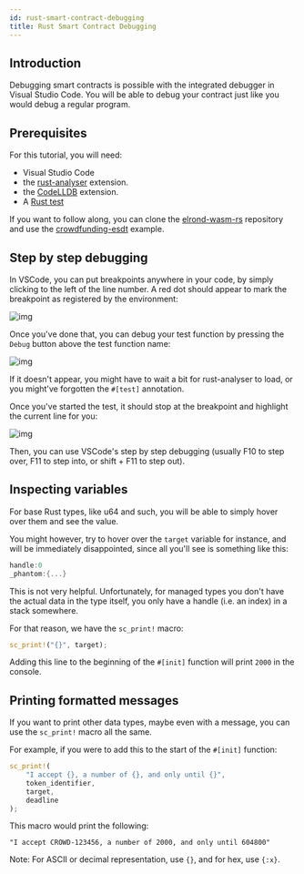 ```yaml
---
id: rust-smart-contract-debugging
title: Rust Smart Contract Debugging
---
```

## Introduction

Debugging smart contracts is possible with the integrated debugger in Visual Studio Code. You will be able to debug your contract just like you would debug a regular program.
## Prerequisites

For this tutorial, you will need:
- Visual Studio Code  
- the [rust-analyser](https://marketplace.visualstudio.com/items?itemName=matklad.rust-analyzer) extension.  
- the [CodeLLDB](https://marketplace.visualstudio.com/items?itemName=vadimcn.vscode-lldb) extension.  
- A [Rust test](rust-testing-framework.md)

If you want to follow along, you can clone the [elrond-wasm-rs](https://github.com/ElrondNetwork/elrond-wasm-rs) repository and use the [crowdfunding-esdt](https://github.com/ElrondNetwork/elrond-wasm-rs/tree/master/contracts/examples/crowdfunding-esdt) example.  

## Step by step debugging

In VSCode, you can put breakpoints anywhere in your code, by simply clicking to the left of the line number. A red dot should appear to mark the breakpoint as registered by the environment:

![img](/developers/rust-sc-debugging/breakpoint_setup.png)

Once you've done that, you can debug your test function by pressing the `Debug` button above the test function name:

![img](/developers/rust-sc-debugging/start_test.png)

If it doesn't appear, you might have to wait a bit for rust-analyser to load, or you might've forgotten the `#[test]` annotation.  

Once you've started the test, it should stop at the breakpoint and highlight the current line for you:

![img](/developers/rust-sc-debugging/first_step_debugging.png)

Then, you can use VSCode's step by step debugging (usually F10 to step over, F11 to step into, or shift + F11 to step out).

## Inspecting variables

For base Rust types, like u64 and such, you will be able to simply hover over them and see the value.

You might however, try to hover over the `target` variable for instance, and will be immediately disappointed, since all you'll see is something like this:

```rust
handle:0
_phantom:{...}
```

This is not very helpful. Unfortunately, for managed types you don't have the actual data in the type itself, you only have a handle (i.e. an index) in a stack somewhere. 

For that reason, we have the `sc_print!` macro:

```rust
sc_print!("{}", target);
```

Adding this line to the beginning of the `#[init]` function will print `2000` in the console.

## Printing formatted messages

If you want to print other data types, maybe even with a message, you can use the `sc_print!` macro all the same.

For example, if you were to add this to the start of the `#[init]` function:
```rust
sc_print!(
    "I accept {}, a number of {}, and only until {}",
    token_identifier,
    target,
    deadline
);
```

This macro would print the following: 

`"I accept CROWD-123456, a number of 2000, and only until 604800"`

Note: For ASCII or decimal representation, use `{}`, and for hex, use `{:x}`.  
